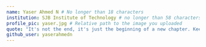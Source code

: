 ```yaml
---
name: Yaser Ahmed N # No longer than 18 characters
institution: SJB Institute of Technology # no longer than 58 characters
profile_pic: yaser.jpg # Relative path to the image you uploaded
quote: "It's not the end, it's just the beginning of a new chapter. Keep moving forward, one commit at a time." # No longer than 100 characters
github_user: yaserahmedn
---
```

